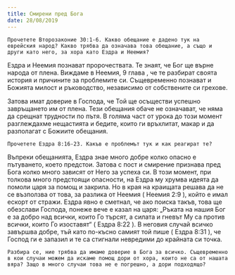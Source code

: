 ```yaml
---
title: Смирени пред Бога
date: 28/08/2019
---
```


`Прочетете Второзаконие 30:1-6. Какво обещание е дадено тук на еврейския народ? Какво трябва да означава това обещание, а също и други като него, за хора като Ездра и Неемия?`

Ездра и Неемия познават пророчествата. Те знаят, че Бог ще върне народа от плена. Виждаме в Неемия, 9 глава , че те разбират своята история и причините за проблемите си. Същевременно познават и Божията милост и ръководство, независимо от собствените си грехове.

Затова имат доверие в Господа, че Той ще осъществи успешно завръщането им от плена. Тези обещания обаче не означават, че няма да срещнат трудности по пътя. В голяма част от урока до този момент разглеждахме нещастията и бедите, които ги връхлитат, макар и да разполагат с Божиите обещания.

`Прочетете Ездра 8:16-23. Какъв е проблемът тук и как реагират те?`

Въпреки обещанията, Ездра знае много добре колко опасно е пътуването, което предстои. Затова с пост и смирение признава пред Бога колко много зависят от Него за успеха си. В този момент, при толкова много предстоящи опасности, на Ездра му хрумва идеята да помоли царя за помощ и закрила. Но в края на краищата решава да не се възползва от това, за разлика от Неемия ( Неемия 2:9 ), който е имал ескорт от стражи. Ездра явно е сметнал, че ако поиска такъв, това ще обезслави Господа, понеже вече е казал на царя: „Ръката на нашия Бог е за добро над всички, които Го търсят, а силата и гневът Му са против всички, които Го изоставят“ ( Ездра 8:22 ). В неговия случай всичко завършва добре, тъй като по-късно самият той пише ( Ездра 8:31 ), че Господ ги е запазил и те са стигнали невредими до крайната си точка.

`Разбира се, ние трябва да имаме доверие в Бога за всичко. Същевременно в кои случаи можем да искаме помощ дори от хора, които не са от нашата вяра? Защо в много случаи това не е погрешно, а дори подходящо?`